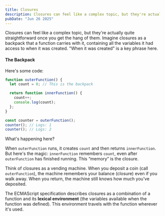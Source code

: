 ```yaml
---
title: Closures
description: Closures can feel like a complex topic, but they're actually quite straightforward once you get the hang of them. Imagine closures as a backpack that a function carries with it, containing all the variables it had access to when it was created. Let's unpack this concept with a simple example.
pubDate: "Jun 26 2025"
---
```


Closures can feel like a complex topic, but they're actually quite straightforward once you get the hang of them. Imagine closures as a backpack that a function carries with it, containing all the variables it had access to when it was created. "When it was created" is a key phrase here.

#### The Backpack

Here's some code:

```javascript
function outerFunction() {
  let count = 0; // This is the backpack

  return function innerFunction() {
    count++;
    console.log(count);
  };
}

const counter = outerFunction();
counter(); // Logs: 1
counter(); // Logs: 2
```

What's happening here?

When `outerFunction` runs, it creates `count` and then returns `innerFunction`. But here's the magic: `innerFunction` remembers `count`, even after `outerFunction` has finished running. This “memory” is the closure.

Think of closures as a vending machine. When you deposit a coin (call `outerFunction`), the machine remembers your balance (closure) even if you walk away. When you return, the machine still knows how much you've deposited.

The ECMAScript specification describes closures as a combination of a function and its **lexical environment** (the variables available when the function was defined). This environment travels with the function wherever it's used.
